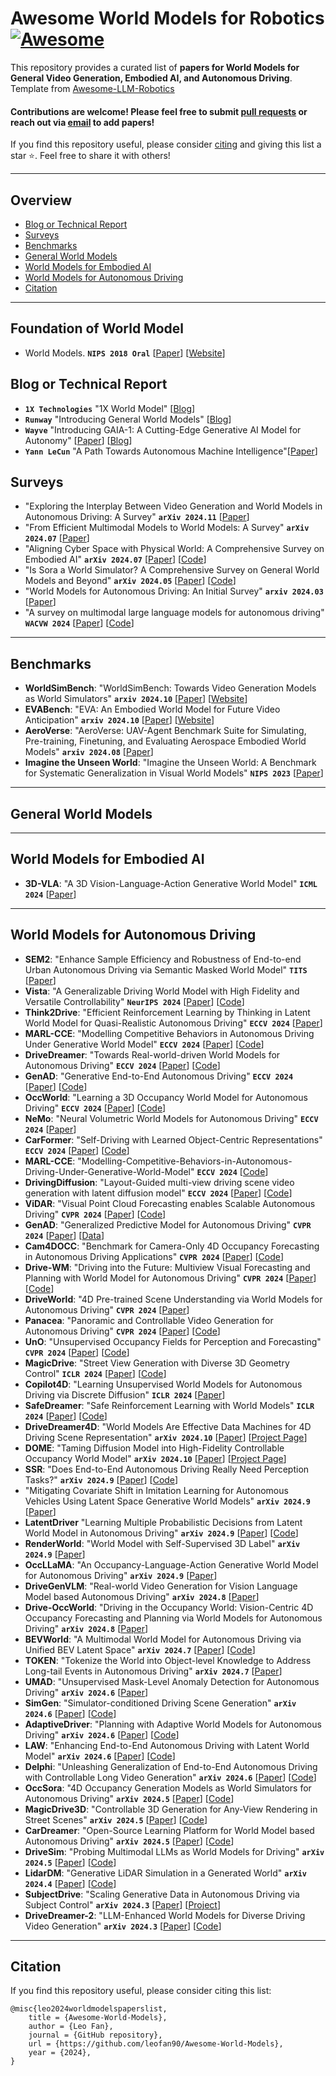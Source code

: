 # Awesome World Models for Robotics [![Awesome](https://cdn.rawgit.com/sindresorhus/awesome/d7305f38d29fed78fa85652e3a63e154dd8e8829/media/badge.svg)](https://github.com/sindresorhus/awesome)

This repository provides a curated list of **papers for World Models for General Video Generation, Embodied AI, and Autonomous Driving**. Template from [Awesome-LLM-Robotics](https://github.com/GT-RIPL/Awesome-LLM-Robotics) <br>

#### Contributions are welcome! Please feel free to submit [pull requests](https://github.com/leofan90/Awesome-World-Models/blob/main/how-to-PR.md) or reach out via [email](mailto:chunkaifan-changetoat-stu-changetodot-pku--changetodot-changetoedu-changetocn) to add papers! <br>

If you find this repository useful, please consider [citing](#citation) and giving this list a star ⭐. Feel free to share it with others!

---
## Overview

  - [Blog or Technical Report](#blog-or-technical-report)
  - [Surveys](#surveys)
  - [Benchmarks](#benchmarks)
  - [General World Models](#general-world-models)
  - [World Models for Embodied AI](#world-models-for-embodied-ai)
  - [World Models for Autonomous Driving](#world-models-for-autonomous-driving)
  - [Citation](#citation)

---
## Foundation of World Model
* World Models. **`NIPS 2018 Oral`** [[Paper](https://arxiv.org/pdf/1803.10122)] [[Website](https://worldmodels.github.io/)] 

## Blog or Technical Report
* **`1X Technologies`** "1X World Model" [[Blog](https://www.1x.tech/discover/1x-world-model)]
* **`Runway`** "Introducing General World Models" [[Blog](https://runwayml.com/research/introducing-general-world-models)]
* **`Wayve`** "Introducing GAIA-1: A Cutting-Edge Generative AI Model for Autonomy" [[Paper](https://arxiv.org/pdf/2309.17080)] [[Blog](https://wayve.ai/thinking/introducing-gaia1/)] 
* **`Yann LeCun`** "A Path Towards Autonomous Machine Intelligence"[[Paper](https://openreview.net/pdf?id=BZ5a1r-kVsf)]

## Surveys
* "Exploring the Interplay Between Video Generation and World Models in Autonomous Driving: A Survey" **`arXiv 2024.11`** [[Paper](https://arxiv.org/pdf/2411.02914)]
* "From Efficient Multimodal Models to World Models: A Survey" **`arXiv 2024.07`** [[Paper](https://arxiv.org/pdf/2407.00118)]
* "Aligning Cyber Space with Physical World: A Comprehensive Survey on Embodied AI" **`arXiv 2024.07`** [[Paper](https://arxiv.org/abs/2407.06886)] [[Code](https://github.com/HCPLab-SYSU/Embodied_AI_Paper_List)]
* "Is Sora a World Simulator? A Comprehensive Survey on General World Models and Beyond" **`arXiv 2024.05`** [[Paper](https://arxiv.org/abs/2405.03520)] [[Code](https://github.com/GigaAI-research/General-World-Models-Survey)]
* "World Models for Autonomous Driving: An Initial Survey" **`arxiv 2024.03`** [[Paper](https://arxiv.org/abs/2403.02622)]
* "A survey on multimodal large language models for autonomous driving" **`WACVW 2024`** [[Paper](https://arxiv.org/abs/2311.12320)] [[Code](https://github.com/IrohXu/Awesome-Multimodal-LLM-Autonomous-Driving)]

---
## Benchmarks
* **WorldSimBench**: "WorldSimBench: Towards Video Generation Models as World Simulators" **`arxiv 2024.10`** [[Paper](https://arxiv.org/pdf/2410.18072)] [[Website](https://iranqin.github.io/WorldSimBench.github.io/)] 
* **EVABench**: "EVA: An Embodied World Model for Future Video Anticipation" **`arxiv 2024.10`** [[Paper](https://arxiv.org/pdf/2410.15461)] [[Website](https://sites.google.com/view/eva-publi)] 
* **AeroVerse**: "AeroVerse: UAV-Agent Benchmark Suite for Simulating, Pre-training, Finetuning, and Evaluating Aerospace Embodied World Models" **`arxiv 2024.08`** [[Paper](https://arxiv.org/pdf/2408.15511)]
* **Imagine the Unseen World**: "Imagine the Unseen World: A Benchmark for Systematic Generalization in Visual World Models" **`NIPS 2023`** [[Paper](https://arxiv.org/pdf/2311.09064)]

---
## General World Models



---
## World Models for Embodied AI
* **3D-VLA**: "A 3D Vision-Language-Action Generative World Model"  **`ICML 2024`** [[Paper](https://arxiv.org/abs/2403.09631)]
---
## World Models for Autonomous Driving
* **SEM2**: "Enhance Sample Efficiency and Robustness of End-to-end Urban Autonomous Driving via Semantic Masked World Model" **`TITS`** [[Paper](https://ieeexplore.ieee.org/abstract/document/10538211/)]
* **Vista**: "A Generalizable Driving World Model with High Fidelity and Versatile Controllability" **`NeurIPS 2024`** [[Paper](https://arxiv.org/abs/2405.17398)] [[Code](https://github.com/OpenDriveLab/Vista)]
* **Think2Drive**: "Efficient Reinforcement Learning by Thinking in Latent World Model for Quasi-Realistic Autonomous Driving" **`ECCV 2024`** [[Paper](https://arxiv.org/abs/2402.16720)]
* **MARL-CCE**: "Modelling Competitive Behaviors in Autonomous Driving Under Generative World Model" **`ECCV 2024`** [[Paper](https://www.ecva.net/papers/eccv_2024/papers_ECCV/papers/05085.pdf)] [[Code](https://github.com/qiaoguanren/MARL-CCE)]
* **DriveDreamer**: "Towards Real-world-driven World Models for Autonomous Driving" **`ECCV 2024`** [[Paper](https://arxiv.org/abs/2309.09777)] [[Code](https://github.com/JeffWang987/DriveDreamer)]
* **GenAD**: "Generative End-to-End Autonomous Driving" **`ECCV 2024`** [[Paper](https://arxiv.org/abs/2402.11502)] [[Code](https://github.com/wzzheng/GenAD)]
* **OccWorld**: "Learning a 3D Occupancy World Model for Autonomous Driving" **`ECCV 2024`** [[Paper](https://arxiv.org/abs/2311.16038)] [[Code](https://github.com/wzzheng/OccWorld)]
* **NeMo**: "Neural Volumetric World Models for Autonomous Driving" **`ECCV 2024`** [[Paper](https://www.ecva.net/papers/eccv_2024/papers_ECCV/papers/02571.pdf)]
* **CarFormer**: "Self-Driving with Learned Object-Centric Representations" **`ECCV 2024`** [[Paper](https://arxiv.org/abs/2407.15843)] [[Code](https://kuis-ai.github.io/CarFormer/)]
* **MARL-CCE**: "Modelling-Competitive-Behaviors-in-Autonomous-Driving-Under-Generative-World-Model" **`ECCV 2024`** [[Code](https://github.com/qiaoguanren/MARL-CCE)]
* **DrivingDiffusion**: "Layout-Guided multi-view driving scene video generation with latent diffusion model" **`ECCV 2024`** [[Paper](https://arxiv.org/abs/2310.07771)] [[Code](https://github.com/shalfun/DrivingDiffusion)]
* **ViDAR**: "Visual Point Cloud Forecasting enables Scalable Autonomous Driving" **`CVPR 2024`** [[Paper](https://arxiv.org/abs/2312.17655)] [[Code](https://github.com/OpenDriveLab/ViDAR)]
* **GenAD**: "Generalized Predictive Model for Autonomous Driving" **`CVPR 2024`** [[Paper](https://arxiv.org/abs/2403.09630)] [[Data](https://github.com/OpenDriveLab/DriveAGI?tab=readme-ov-file#genad-dataset-opendv-youtube)]
* **Cam4DOCC**: "Benchmark for Camera-Only 4D Occupancy Forecasting in Autonomous Driving Applications" **`CVPR 2024`** [[Paper](https://arxiv.org/abs/2311.17663)] [[Code](https://github.com/haomo-ai/Cam4DOcc)]
* **Drive-WM**: "Driving into the Future: Multiview Visual Forecasting and Planning with World Model for Autonomous Driving" **`CVPR 2024`** [[Paper](https://arxiv.org/abs/2311.17918)] [[Code](https://github.com/BraveGroup/Drive-WM)]
* **DriveWorld**: "4D Pre-trained Scene Understanding via World Models for Autonomous Driving" **`CVPR 2024`** [[Paper](https://arxiv.org/abs/2405.04390)]
* **Panacea**: "Panoramic and Controllable Video Generation for Autonomous Driving" **`CVPR 2024`** [[Paper](https://arxiv.org/abs/2311.16813)] [[Code](https://panacea-ad.github.io/)]
* **UnO**: "Unsupervised Occupancy Fields for Perception and Forecasting" **`CVPR 2024`** [[Paper](https://arxiv.org/abs/2406.08691)] [[Code](https://waabi.ai/research/uno)]
* **MagicDrive**: "Street View Generation with Diverse 3D Geometry Control" **`ICLR 2024`** [[Paper](https://arxiv.org/abs/2310.02601)] [[Code](https://github.com/cure-lab/MagicDrive)]
* **Copilot4D**: "Learning Unsupervised World Models for Autonomous Driving via Discrete Diffusion" **`ICLR 2024`** [[Paper](https://arxiv.org/abs/2311.01017)]
* **SafeDreamer**: "Safe Reinforcement Learning with World Models" **`ICLR 2024`** [[Paper](https://openreview.net/forum?id=tsE5HLYtYg)] [[Code](https://github.com/PKU-Alignment/SafeDreamer)]
* **DriveDreamer4D**: "World Models Are Effective Data Machines for 4D Driving Scene Representation" **`arXiv 2024.10`** [[Paper](https://arxiv.org/abs/2410.13571)] [[Project Page](https://drivedreamer4d.github.io/)]
* **DOME**: "Taming Diffusion Model into High-Fidelity Controllable Occupancy World Model" **`arXiv 2024.10`** [[Paper](https://arxiv.org/abs/2410.10429)] [[Project Page](https://gusongen.github.io/DOME)]
* **SSR**: "Does End-to-End Autonomous Driving Really Need Perception Tasks?" **`arXiv 2024.9`** [[Paper](https://arxiv.org/abs/2409.18341)] [[Code](https://github.com/PeidongLi/SSR)]
* "Mitigating Covariate Shift in Imitation Learning for Autonomous Vehicles Using Latent Space Generative World Models" **`arXiv 2024.9`** [[Paper](https://arxiv.org/abs/2409.16663)]
* **LatentDriver** "Learning Multiple Probabilistic Decisions from Latent World Model in Autonomous Driving" **`arXiv 2024.9`** [[Paper](https://arxiv.org/abs/2409.15730)] [[Code](https://github.com/Sephirex-X/LatentDriver)]
* **RenderWorld**: "World Model with Self-Supervised 3D Label" **`arXiv 2024.9`** [[Paper](https://arxiv.org/abs/2409.11356)]
* **OccLLaMA**: "An Occupancy-Language-Action Generative World Model for Autonomous Driving" **`arXiv 2024.9`** [[Paper](https://arxiv.org/abs/2409.03272)]
* **DriveGenVLM**: "Real-world Video Generation for Vision Language Model based Autonomous Driving" **`arXiv 2024.8`** [[Paper](https://arxiv.org/abs/2408.16647)]
* **Drive-OccWorld**: "Driving in the Occupancy World: Vision-Centric 4D Occupancy Forecasting and Planning via World Models for Autonomous Driving" **`arXiv 2024.8`** [[Paper](https://arxiv.org/abs/2408.14197)]
* **BEVWorld**: "A Multimodal World Model for Autonomous Driving via Unified BEV Latent Space" **`arXiv 2024.7`** [[Paper](https://arxiv.org/abs/2407.05679)] [[Code](https://github.com/zympsyche/BevWorld)]
* **TOKEN**: "Tokenize the World into Object-level Knowledge to Address Long-tail Events in Autonomous Driving" **`arXiv 2024.7`** [[Paper](https://arxiv.org/abs/2407.00959)]
* **UMAD**: "Unsupervised Mask-Level Anomaly Detection for Autonomous Driving" **`arXiv 2024.6`** [[Paper](https://arxiv.org/abs/2406.06370)]
* **SimGen**: "Simulator-conditioned Driving Scene Generation" **`arXiv 2024.6`** [[Paper](https://arxiv.org/abs/2406.09386)] [[Code](https://metadriverse.github.io/simgen/)]
* **AdaptiveDriver**: "Planning with Adaptive World Models for Autonomous Driving" **`arXiv 2024.6`** [[Paper](https://arxiv.org/abs/2406.10714)] [[Code](https://arunbalajeev.github.io/world_models_planning/world_model_paper.html)]
* **LAW**: "Enhancing End-to-End Autonomous Driving with Latent World Model" **`arXiv 2024.6`** [[Paper](https://arxiv.org/abs/2406.08481)] [[Code](https://github.com/BraveGroup/LAW)]
* **Delphi**: "Unleashing Generalization of End-to-End Autonomous Driving with Controllable Long Video Generation" **`arXiv 2024.6`** [[Paper](https://arxiv.org/abs/2406.01349)] [[Code](https://github.com/westlake-autolab/Delphi)]
* **OccSora**: "4D Occupancy Generation Models as World Simulators for Autonomous Driving" **`arXiv 2024.5`** [[Paper](https://arxiv.org/abs/2405.20337)] [[Code](https://github.com/wzzheng/OccSora)]
* **MagicDrive3D**: "Controllable 3D Generation for Any-View Rendering in Street Scenes" **`arXiv 2024.5`** [[Paper](https://arxiv.org/abs/2405.14475)] [[Code](https://gaoruiyuan.com/magicdrive3d/)]
* **CarDreamer**: "Open-Source Learning Platform for World Model based Autonomous Driving" **`arXiv 2024.5`** [[Paper](https://arxiv.org/abs/2405.09111)] [[Code](https://github.com/ucd-dare/CarDreamer)]
* **DriveSim**: "Probing Multimodal LLMs as World Models for Driving" **`arXiv 2024.5`** [[Paper](https://arxiv.org/abs/2405.05956)] [[Code](https://github.com/sreeramsa/DriveSim)]
* **LidarDM**: "Generative LiDAR Simulation in a Generated World" **`arXiv 2024.4`** [[Paper](https://arxiv.org/abs/2404.02903)] [[Code](https://github.com/vzyrianov/lidardm)]
* **SubjectDrive**: "Scaling Generative Data in Autonomous Driving via Subject Control" **`arXiv 2024.3`** [[Paper](https://arxiv.org/abs/2403.19438)] [[Project](https://subjectdrive.github.io/)]
* **DriveDreamer-2**: "LLM-Enhanced World Models for Diverse Driving Video Generation" **`arXiv 2024.3`** [[Paper](https://arxiv.org/abs/2403.06845)] [[Code](https://drivedreamer2.github.io/)]

----
## Citation
If you find this repository useful, please consider citing this list:
```
@misc{leo2024worldmodelspaperslist,
    title = {Awesome-World-Models},
    author = {Leo Fan},
    journal = {GitHub repository},
    url = {https://github.com/leofan90/Awesome-World-Models},
    year = {2024},
}
```

